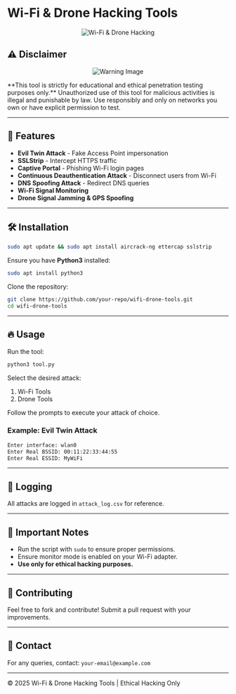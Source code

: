 # Wi-Fi & Drone Hacking Tools

<p align="center">
  <img src="https://example.com/image.jpg" alt="Wi-Fi & Drone Hacking" />
</p>

## ⚠️ Disclaimer

<p align="center">
  <img src="https://example.com/warning-image.jpg" alt="Warning Image" />
</p>
**This tool is strictly for educational and ethical penetration testing purposes only.** Unauthorized use of this tool for malicious activities is illegal and punishable by law. Use responsibly and only on networks you own or have explicit permission to test.

---

## 🚀 Features
- **Evil Twin Attack** - Fake Access Point impersonation
- **SSLStrip** - Intercept HTTPS traffic
- **Captive Portal** - Phishing Wi-Fi login pages
- **Continuous Deauthentication Attack** - Disconnect users from Wi-Fi
- **DNS Spoofing Attack** - Redirect DNS queries
- **Wi-Fi Signal Monitoring**
- **Drone Signal Jamming & GPS Spoofing**

---

## 🛠️ Installation
```bash
sudo apt update && sudo apt install aircrack-ng ettercap sslstrip
```
Ensure you have **Python3** installed:
```bash
sudo apt install python3
```

Clone the repository:
```bash
git clone https://github.com/your-repo/wifi-drone-tools.git
cd wifi-drone-tools
```

---

## 🔥 Usage
Run the tool:
```bash
python3 tool.py
```
Select the desired attack:
1. Wi-Fi Tools
2. Drone Tools

Follow the prompts to execute your attack of choice.

### Example: Evil Twin Attack
```bash
Enter interface: wlan0
Enter Real BSSID: 00:11:22:33:44:55
Enter Real ESSID: MyWiFi
```

---

## 📜 Logging
All attacks are logged in `attack_log.csv` for reference.

---

## 📌 Important Notes
- Run the script with `sudo` to ensure proper permissions.
- Ensure monitor mode is enabled on your Wi-Fi adapter.
- **Use only for ethical hacking purposes.**

---

## 📢 Contributing
Feel free to fork and contribute! Submit a pull request with your improvements.

---

## 📧 Contact
For any queries, contact: `your-email@example.com`

---

© 2025 Wi-Fi & Drone Hacking Tools | Ethical Hacking Only

